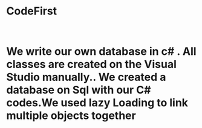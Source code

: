 # CodeFirst
# <br> We write our own database in c# . All classes are created on the Visual Studio manually.. We created a database on Sql with our C# codes.We used lazy Loading to link multiple objects together

